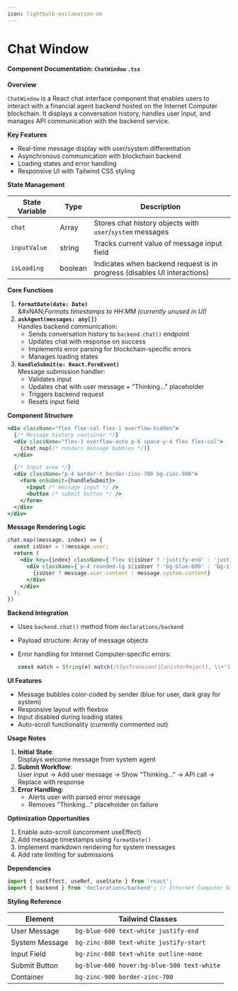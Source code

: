 ```yaml
---
icon: lightbulb-exclamation-on
---
```


# Chat Window

#### Component Documentation: `ChatWindow` `.tsx`

**Overview**

`ChatWindow` is a React chat interface component that enables users to interact with a financial agent backend hosted on the Internet Computer blockchain. It displays a conversation history, handles user input, and manages API communication with the backend service.

**Key Features**

* Real-time message display with user/system differentiation
* Asynchronous communication with blockchain backend
* Loading states and error handling
* Responsive UI with Tailwind CSS styling

**State Management**

| State Variable | Type    | Description                                                              |
| -------------- | ------- | ------------------------------------------------------------------------ |
| `chat`         | Array   | Stores chat history objects with `user`/`system` messages                |
| `inputValue`   | string  | Tracks current value of message input field                              |
| `isLoading`    | boolean | Indicates when backend request is in progress (disables UI interactions) |

**Core Functions**

1. **`formatDate(date: Date)`**\
   &#xNAN;_&#x46;ormats timestamps to HH:MM (currently unused in UI)_
2. **`askAgent(messages: any[])`**\
   Handles backend communication:
   * Sends conversation history to `backend.chat()` endpoint
   * Updates chat with response on success
   * Implements error parsing for blockchain-specific errors
   * Manages loading states
3. **`handleSubmit(e: React.FormEvent)`**\
   Message submission handler:
   * Validates input
   * Updates chat with user message + "Thinking..." placeholder
   * Triggers backend request
   * Resets input field

**Component Structure**

```jsx
<div className="flex flex-col flex-1 overflow-hidden">
  {/* Message history container */}
  <div className="flex-1 overflow-auto p-6 space-y-4 flex flex-col">
    {chat.map(/* renders message bubbles */)}
  </div>

  {/* Input area */}
  <div className="p-4 border-t border-zinc-700 bg-zinc-900">
    <form onSubmit={handleSubmit}>
      <input /* message input */ />
      <button /* submit button */ />
    </form>
  </div>
</div>
```

**Message Rendering Logic**

```jsx
chat.map((message, index) => {
  const isUser = !!message.user;
  return (
    <div key={index} className={`flex ${isUser ? 'justify-end' : 'justify-start'}`}>
      <div className={`p-4 rounded-lg ${isUser ? 'bg-blue-600' : 'bg-zinc-800'}`}>
        {isUser ? message.user.content : message.system.content}
      </div>
    </div>
  );
})
```

**Backend Integration**

* Uses `backend.chat()` method from `declarations/backend`
* Payload structure: Array of message objects
*   Error handling for Internet Computer-specific errors:

    ```ts
    const match = String(e).match(/(SysTransient|CanisterReject), \\+"([^\\"]+)/);
    ```

**UI Features**

* Message bubbles color-coded by sender (blue for user, dark gray for system)
* Responsive layout with flexbox
* Input disabled during loading states
* Auto-scroll functionality (currently commented out)

**Usage Notes**

1. **Initial State**:\
   Displays welcome message from system agent
2. **Submit Workflow**:\
   User input → Add user message → Show "Thinking..." → API call → Replace with response
3. **Error Handling**:
   * Alerts user with parsed error message
   * Removes "Thinking..." placeholder on failure

**Optimization Opportunities**

1. Enable auto-scroll (uncomment useEffect)
2. Add message timestamps using `formatDate()`
3. Implement markdown rendering for system messages
4. Add rate limiting for submissions

**Dependencies**

```ts
import { useEffect, useRef, useState } from 'react';
import { backend } from 'declarations/backend'; // Internet Computer backend interface
```

**Styling Reference**

| Element        | Tailwind Classes                           |
| -------------- | ------------------------------------------ |
| User Message   | `bg-blue-600 text-white justify-end`       |
| System Message | `bg-zinc-800 text-white justify-start`     |
| Input Field    | `bg-zinc-800 text-white outline-none`      |
| Submit Button  | `bg-blue-600 hover:bg-blue-500 text-white` |
| Container      | `bg-zinc-900 border-zinc-700`              |
